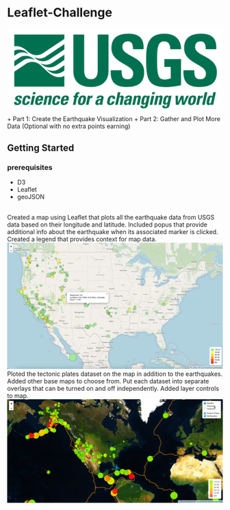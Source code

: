 # Leaflet-Challenge
<img src='Images/1-Logo.png'/>
+ Part 1: Create the Earthquake Visualization
+ Part 2: Gather and Plot More Data (Optional with no extra points earning)

## Getting Started
### prerequisites
+ D3
+ Leaflet
+ geoJSON

<br>
Created a map using Leaflet that plots all the earthquake data from USGS data based on their longitude and latitude. Included popus that provide additional info about the earthquake when its associated marker is clicked. Created a legend that provides context for map data.
<img src='Images/Home.png'/>


<br>
Ploted the tectonic plates dataset on the map in addition to the earthquakes.
Added other base maps to choose from.
Put each dataset into separate overlays that can be turned on and off independently.
Added layer controls to map.
<img src='Images/5-Advanced.png'/>